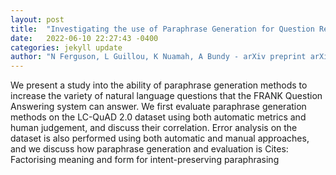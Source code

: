 ```yaml
---
layout: post
title:  "Investigating the use of Paraphrase Generation for Question Reformulation in the FRANK QA system"
date:   2022-06-10 22:27:43 -0400
categories: jekyll update
author: "N Ferguson, L Guillou, K Nuamah, A Bundy - arXiv preprint arXiv:2206.02737, 2022"
---
```

We present a study into the ability of paraphrase generation methods to increase the variety of natural language questions that the FRANK Question Answering system can answer. We first evaluate paraphrase generation methods on the LC-QuAD 2.0 dataset using both automatic metrics and human judgement, and discuss their correlation. Error analysis on the dataset is also performed using both automatic and manual approaches, and we discuss how paraphrase generation and evaluation is 
Cites: Factorising meaning and form for intent-preserving paraphrasing